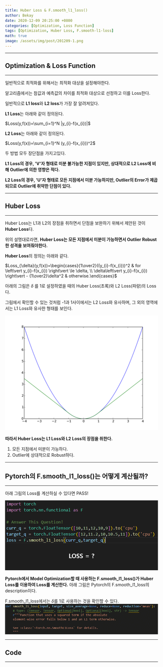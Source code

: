 ```yaml
---
title: Huber Loss & F.smooth_l1_loss()
author: Bekay
date: 2020-12-09 20:25:00 +0800
categories: [Optimization, Loss Function]
tags: [Optimization, Huber Loss, F.smooth-l1-loss]
math: true
image: /assets/img/post/201209-1.png
---
```



---
## Optimization & Loss Function
---
일반적으로 최적화를 위해서는 최적화 대상을 설정해야한다.

알고리즘에서는 참값과 예측값의 차이를 최적화 대상으로 선정하고 이를 Loss한다.

일반적으로 **L1 loss**와 **L2 loss**가 가장 잘 알려져있다.

**L1 Loss**는 아래와 같이 정의된다.

$Loss(y,f(x))=\sum_{i=1}^N |y_{i}-f(x_{i})|$ 

**L2 Loss**는 아래와 같이 정의된다.

$Loss(y,f(x))=\sum_{i=1}^N (y_{i}-f(x_{i}))^2$ 

두 방법 모두 장단점을 가지고있다. 

**L1 Loss의 경우,
'V'자 형태로 미분 불가능한 지점이 있지만, 상대적으로 L2 Loss에 비해 Outlier에 의한 영향은 적다.**

**L2 Loss의 경우,
'U'자 형태로 모든 지점에서 미분 가능하지만, Outlier의 Error가 제곱되므로 Outlier에 취약한 단점이 있다.**

---
## Huber Loss
---
Huber Loss는 L1과 L2의 장점을 취하면서 단점을 보완하기 위해서 제안된 것이 **Huber Loss**다.

위의 설명대로라면, **Huber Loss는 모든 지점에서 미분이 가능하면서 Outlier Robust한 성격을 보여줘야한다.**

**Huber Loss**의 정의는 아래와 같다.

$Loss_{\delta}(y,f(x))=\begin{cases}{1\over2}((y_{i}-f(x_{i}))^2 & for \left\vert y_{i}-f(x_{i}) \right\vert \le \delta,  \\ \delta\left\vert y_{i}-f(x_{i}) \right\vert - {1\over2}\delta^2 & otherwise.\end{cases}$


아래의 그림은 $\delta$ 를 1로 설정하였을 때의 Huber Loss(초록)와 L2 Loss(파랑)의 Loss다.

그림에서 확인할 수 있는 것처럼 -1과 1사이에서는 L2 Loss와 유사하며, 그 외의 영역에서는 L1 Loss와 유사한 형태를 보인다.

![Desktop View](/assets/img/post/201209-2.png)

**따라서 Huber Loss는 L1 Loss와 L2 Loss의 장점을 취한다.**
1. 모든 지점에서 미분이 가능하다.
2. Outlier에 상대적으로 Robust하다.


---
## Pytorch의 F.smooth_l1_loss()는 어떻게 계산될까?
---
아래 그림의 Loss를 계산하실 수 있다면 PASS!

![Desktop View](/assets/img/post/201209-1.png)


**Pytorch에서 Model Optimization할 때 사용하는 F.smooth_l1_loss()가 Huber Loss를 이용하여 Loss를 계산한다.**
아래 그림은 Pytorch의 F.smooth_l1_loss의 description이다.

F.smooth_l1_loss에서는 $\delta$를 1로 사용하는 것을 확인할 수 있다.
![Desktop View](/assets/img/post/201209-3.png)


---
## Code
---
<script src="https://gist.github.com/BekayKang/0f3f5cca1faa8ecc4703f9bed36b0486.js"></script>